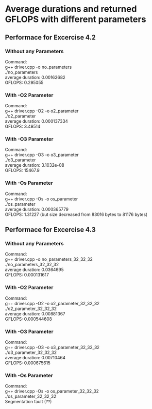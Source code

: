 # Average durations and returned GFLOPS with different parameters

## Performace for Excercise 4.2

### Without any Parameters
Command:  
g++ driver.cpp -o no_parameters  
./no_parameters  
average duration: 0.00162682  
GFLOPS: 0.295055  

### With -O2 Parameter
Command:  
g++ driver.cpp -O2 -o o2_parameter  
./o2_parameter   
average duration: 0.000137334  
GFLOPS: 3.49514  

### With -O3 Parameter
Command:  
g++ driver.cpp -O3 -o o3_parameter  
./o3_parameter  
average duration: 3.1032e-08  
GFLOPS: 15467.9  

### With -Os Parameter
Command:  
g++ driver.cpp -Os -o os_parameter  
./os_parameter  
average duration: 0.000365779  
GFLOPS: 1.31227 (but size decreased from 83016 bytes to 81176 bytes)  

## Performace for Excercise 4.3

### Without any Parameters
Command:   
g++ driver.cpp -o no_parameters_32_32_32  
./no_parameters_32_32_32  
average duration: 0.0364695  
GFLOPS: 0.000131617  

### With -O2 Parameter
Command:  
g++ driver.cpp -O2 -o o2_parameter_32_32_32  
./o2_parameter_32_32_32  
average duration: 0.00881367  
GFLOPS: 0.000544608  

### With -O3 Parameter
Command:  
g++ driver.cpp -O3 -o o3_parameter_32_32_32  
./o3_parameter_32_32_32  
average duration: 0.00710464  
GFLOPS: 0.000675615  

### With -Os Parameter
Command:  
g++ driver.cpp -Os -o os_parameter_32_32_32  
./os_parameter_32_32_32  
Segmentation fault (??) 
